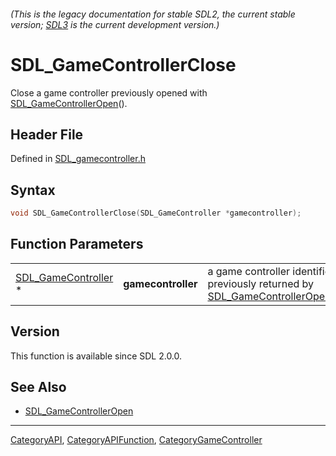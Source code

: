 ###### (This is the legacy documentation for stable SDL2, the current stable version; [SDL3](https://wiki.libsdl.org/SDL3/) is the current development version.)
# SDL_GameControllerClose

Close a game controller previously opened with [SDL_GameControllerOpen](SDL_GameControllerOpen)().

## Header File

Defined in [SDL_gamecontroller.h](https://github.com/libsdl-org/SDL/blob/SDL2/include/SDL_gamecontroller.h)

## Syntax

```c
void SDL_GameControllerClose(SDL_GameController *gamecontroller);
```

## Function Parameters

|                                            |                    |                                                                                                         |
| ------------------------------------------ | ------------------ | ------------------------------------------------------------------------------------------------------- |
| [SDL_GameController](SDL_GameController) * | **gamecontroller** | a game controller identifier previously returned by [SDL_GameControllerOpen](SDL_GameControllerOpen)(). |

## Version

This function is available since SDL 2.0.0.

## See Also

- [SDL_GameControllerOpen](SDL_GameControllerOpen)

----
[CategoryAPI](CategoryAPI), [CategoryAPIFunction](CategoryAPIFunction), [CategoryGameController](CategoryGameController)

